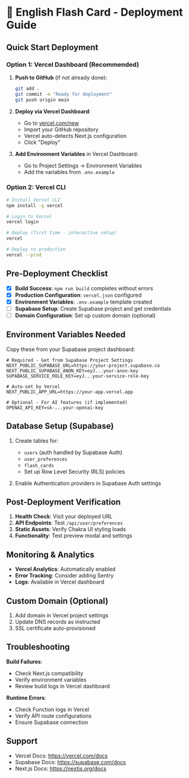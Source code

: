 # 🚀 English Flash Card - Deployment Guide

## Quick Start Deployment

### Option 1: Vercel Dashboard (Recommended)

1. **Push to GitHub** (if not already done):
   ```bash
   git add .
   git commit -m "Ready for deployment"
   git push origin main
   ```

2. **Deploy via Vercel Dashboard**:
   - Go to [vercel.com/new](https://vercel.com/new)
   - Import your GitHub repository
   - Vercel auto-detects Next.js configuration
   - Click "Deploy"

3. **Add Environment Variables** in Vercel Dashboard:
   - Go to Project Settings → Environment Variables
   - Add the variables from `.env.example`

### Option 2: Vercel CLI

```bash
# Install Vercel CLI
npm install -g vercel

# Login to Vercel
vercel login

# Deploy (first time - interactive setup)
vercel

# Deploy to production
vercel --prod
```

## Pre-Deployment Checklist

- [x] **Build Success**: `npm run build` completes without errors
- [x] **Production Configuration**: `vercel.json` configured
- [x] **Environment Variables**: `.env.example` template created
- [ ] **Supabase Setup**: Create Supabase project and get credentials
- [ ] **Domain Configuration**: Set up custom domain (optional)

## Environment Variables Needed

Copy these from your Supabase project dashboard:

```env
# Required - Get from Supabase Project Settings
NEXT_PUBLIC_SUPABASE_URL=https://your-project.supabase.co
NEXT_PUBLIC_SUPABASE_ANON_KEY=eyJ...your-anon-key
SUPABASE_SERVICE_ROLE_KEY=eyJ...your-service-role-key

# Auto-set by Vercel
NEXT_PUBLIC_APP_URL=https://your-app.vercel.app

# Optional - For AI features (if implemented)
OPENAI_API_KEY=sk-...your-openai-key
```

## Database Setup (Supabase)

1. Create tables for:
   - `users` (auth handled by Supabase Auth)
   - `user_preferences` 
   - `flash_cards`
   - Set up Row Level Security (RLS) policies

2. Enable Authentication providers in Supabase Auth settings

## Post-Deployment Verification

1. **Health Check**: Visit your deployed URL
2. **API Endpoints**: Test `/api/user/preferences` 
3. **Static Assets**: Verify Chakra UI styling loads
4. **Functionality**: Test preview modal and settings

## Monitoring & Analytics

- **Vercel Analytics**: Automatically enabled
- **Error Tracking**: Consider adding Sentry
- **Logs**: Available in Vercel dashboard

## Custom Domain (Optional)

1. Add domain in Vercel project settings
2. Update DNS records as instructed
3. SSL certificate auto-provisioned

## Troubleshooting

**Build Failures**: 
- Check Next.js compatibility
- Verify environment variables
- Review build logs in Vercel dashboard

**Runtime Errors**:
- Check Function logs in Vercel
- Verify API route configurations
- Ensure Supabase connection

## Support

- Vercel Docs: https://vercel.com/docs
- Supabase Docs: https://supabase.com/docs
- Next.js Docs: https://nextjs.org/docs